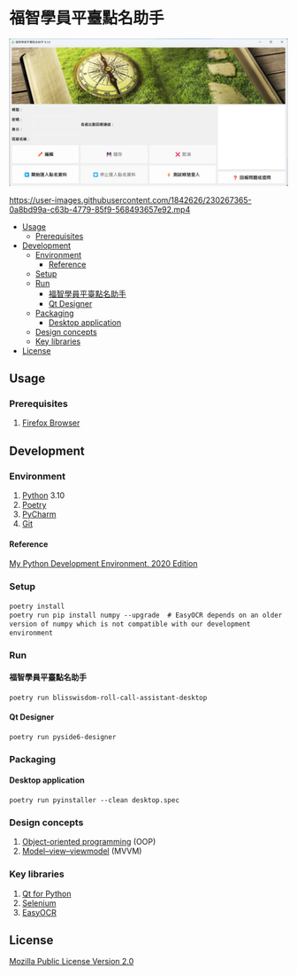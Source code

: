 # 福智學員平臺點名助手

![screenshot](assets/screenshot.png)

https://user-images.githubusercontent.com/1842626/230267365-0a8bd99a-c63b-4779-85f9-568493657e92.mp4

* [Usage](#usage)
  + [Prerequisites](#prerequisites)
* [Development](#development)
  + [Environment](#environment)
    - [Reference](#reference)
  + [Setup](#setup)
  + [Run](#run)
    - [福智學員平臺點名助手](#-----------1)
    - [Qt Designer](#qt-designer)
  + [Packaging](#packaging)
    - [Desktop application](#desktop-application)
  + [Design concepts](#design-concepts)
  + [Key libraries](#key-libraries)
* [License](#license)

## Usage

### Prerequisites

1. [Firefox Browser](https://www.mozilla.org/en-US/firefox/browsers/)

## Development

### Environment

1. [Python](https://www.python.org/) 3.10
2. [Poetry](https://python-poetry.org/)
3. [PyCharm](https://www.jetbrains.com/pycharm/)
4. [Git](https://git-scm.com/)

#### Reference

[My Python Development Environment, 2020 Edition](https://jacobian.org/2019/nov/11/python-environment-2020/)

### Setup

```
poetry install
poetry run pip install numpy --upgrade  # EasyOCR depends on an older version of numpy which is not compatible with our development environment
```

### Run

#### 福智學員平臺點名助手

```
poetry run blisswisdom-roll-call-assistant-desktop
```

#### Qt Designer

```
poetry run pyside6-designer
```

### Packaging

#### Desktop application

```
poetry run pyinstaller --clean desktop.spec
```

### Design concepts

1. [Object-oriented programming](https://en.wikipedia.org/wiki/Object-oriented_programming) (OOP)
2. [Model–view–viewmodel](https://en.wikipedia.org/wiki/Model%E2%80%93view%E2%80%93viewmodel) (MVVM)

### Key libraries

1. [Qt for Python](https://www.qt.io/qt-for-python)
2. [Selenium](https://www.selenium.dev/)
3. [EasyOCR](https://github.com/JaidedAI/EasyOCR)

## License

[Mozilla Public License Version 2.0](https://www.mozilla.org/en-US/MPL/2.0/)
